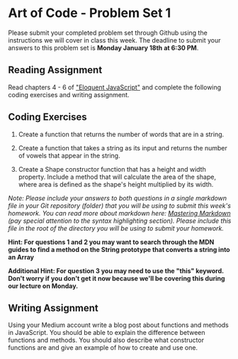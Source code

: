 # Art of Code - Problem Set 1
Please submit your completed problem set through Github using the instructions we will cover in class this week. The deadline to submit your answers to this problem set is **Monday January 18th at 6:30 PM**.

## Reading Assignment
Read chapters 4 - 6 of ["Eloquent JavaScript"](http://eloquentjavascript.net/) and complete the following coding exercises and writing assignment.

## Coding Exercises

1) Create a function that returns the number of words that are in a string.

2) Create a function that takes a string as its input and returns the number of vowels that appear in the string.

3) Create a Shape constructor function that has a height and width property. Include a method that will calculate the area of the shape, where area is defined as the shape's height multiplied by its width.

*Note: Please include your answers to both questions in a single markdown file in your Git repository (folder) that you will be using to submit this week's homework. You can read more about markdown here: [Mastering Markdown](https://guides.github.com/features/mastering-markdown/) (pay special attention to the syntax highlighting section). Please include this file in the root of the directory you will be using to submit your homework.*

**Hint: For questions 1 and 2 you may want to search through the MDN guides to find a method on the String prototype that converts a string into an Array**

**Additional Hint: For question 3 you may need to use the "this" keyword. Don't worry if you don't get it now because we'll be covering this during our lecture on Monday.**


## Writing Assignment
Using your Medium account write a blog post about functions and methods in JavaScript. You should be able to explain the difference between functions and methods. You should also describe what constructor functions are and give an example of how to create and use one.
